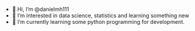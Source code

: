 - 👋 Hi, I’m @danielmh111
- 👀 I’m interested in data science, statistics and learning something new
- 🌱 I’m currently learning some python programming for development.

<!---
danielmh111/danielmh111 is a ✨ special ✨ repository because its `README.md` (this file) appears on your GitHub profile.
You can click the Preview link to take a look at your changes.
--->
